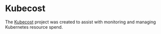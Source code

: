 # Kubecost

The [Kubecost][kubecost] project was created to assist with monitoring and managing Kubernetes resource spend.

[kubecost]: https://kubecost.com/
